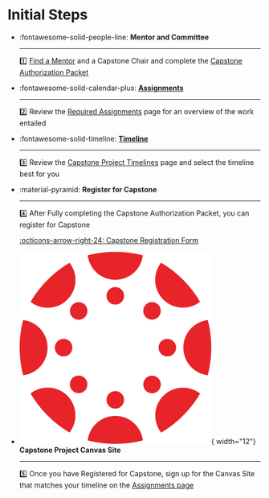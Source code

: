 # Initial Steps

<div class="grid cards" markdown>

-   :fontawesome-solid-people-line: **Mentor and Committee**
  
    ---
    
    :one: [Find a Mentor](finding-a-mentor.md) and a Capstone Chair and complete the [Capstone Authorization Packet](assets/Capstone-Authorization-Packet.pdf)

-   :fontawesome-solid-calendar-plus: [**Assignments**](assignments.md)
  
    ---
    
    :two: Review the [Required Assignments](assignments.md) page for an overview of the work entailed

-   :fontawesome-solid-timeline: [**Timeline**](timeline.md)

    ---
  
    :three: Review the [Capstone Project Timelines](timeline.md) page and select the timeline best for you

-   :material-pyramid: **Register for Capstone**

    ---
    
    :four: After Fully completing the Capstone Authorization Packet, you can register for Capstone
    
    [:octicons-arrow-right-24: Capstone Registration Form](https://medschool.cuanschutz.edu/ms-modern-human-anatomy/student-resources#ac-course-specific-forms-1)

-   ![canvas bug](images/Canvas_Bug_Color_RGB.png){ width="12"} **Capstone Project Canvas Site**

    ---
    
    :five: Once you have Registered for Capstone, sign up for the Canvas Site that matches your timeline on the [Assignments page](assignments.md)

</div>
